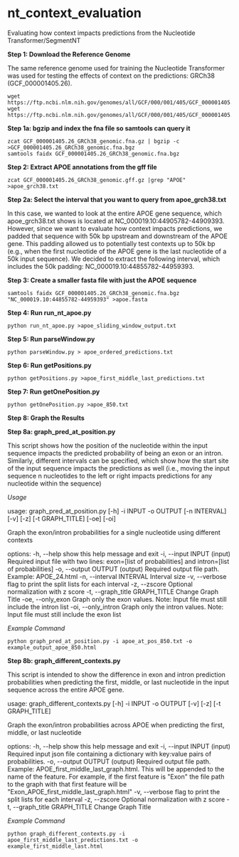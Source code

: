 # nt_context_evaluation
Evaluating how context impacts predictions from the Nucleotide Transformer/SegmentNT

**Step 1: Download the Reference Genome**

The same reference genome used for training the Nucleotide Transformer was used for testing the effects of context on the predictions: GRCh38 (GCF_000001405.26).

```
wget https://ftp.ncbi.nlm.nih.gov/genomes/all/GCF/000/001/405/GCF_000001405.26_GRCh38/GCF_000001405.26_GRCh38_genomic.fna.gz
wget https://ftp.ncbi.nlm.nih.gov/genomes/all/GCF/000/001/405/GCF_000001405.26_GRCh38/GCF_000001405.26_GRCh38_genomic.gff.gz
```
**Step 1a: bgzip and index the fna file so samtools can query it**
```
zcat GCF_000001405.26_GRCh38_genomic.fna.gz | bgzip -c >GCF_000001405.26_GRCh38_genomic.fna.bgz
samtools faidx GCF_000001405.26_GRCh38_genomic.fna.bgz
```
**Step 2: Extract APOE annotations from the gff file**
```
zcat GCF_000001405.26_GRCh38_genomic.gff.gz |grep "APOE" >apoe_grch38.txt
```
**Step 2a: Select the interval that you want to query from apoe_grch38.txt**

In this case, we wanted to look at the entire APOE gene sequence, which apoe_grch38.txt shows is located at NC_000019.10:44905782-44909393. However, since we want to evaluate how context impacts predictions, we padded that sequence with 50k bp upstream and downstream of the APOE gene. This padding allowed us to potentially test contexts up to 50k bp (e.g., when the first nucleotide of the APOE gene is the last nucleotide of a 50k input sequence). We decided to extract the following interval, which includes the 50k padding: NC_000019.10:44855782-44959393.

**Step 3: Create a smaller fasta file with just the APOE sequence**
```
samtools faidx GCF_000001405.26_GRCh38_genomic.fna.bgz "NC_000019.10:44855782-44959393" >apoe.fasta
```
**Step 4: Run run_nt_apoe.py**
```
python run_nt_apoe.py >apoe_sliding_window_output.txt
```
**Step 5: Run parseWindow.py**
```
python parseWindow.py > apoe_ordered_predictions.txt
```
**Step 6: Run getPositions.py**
```
python getPositions.py >apoe_first_middle_last_predictions.txt
```
**Step 7: Run getOnePosition.py**
```
python getOnePosition.py >apoe_850.txt
```
**Step 8: Graph the Results**

**Step 8a: graph_pred_at_position.py** 

This script shows how the position of the nucleotide within the input sequence impacts the predicted probability of being an exon or an intron. Similarly, different intervals can be specified, which show how the start site of the input sequence impacts the predictions as well (i.e., moving the input sequence n nucleotides to the left or right impacts predictions for any nucleotide within the sequence)

_Usage_

usage: graph_pred_at_position.py [-h] -i INPUT -o OUTPUT [-n INTERVAL] [-v] [-z] [-t GRAPH_TITLE] [-oe] [-oi]

Graph the exon/intron probabilities for a single nucleotide using different contexts

options:
  -h, --help            show this help message and exit
  -i, --input INPUT     (input) Required input file with two lines: exon=[list of probabilities] and intron=[list of probabilities]
  -o, --output OUTPUT   (output) Required output file path. Example: APOE_24.html
  -n, --interval INTERVAL
                        Interval size
  -v, --verbose         flag to print the split lists for each interval
  -z, --zscore          Optional normalization with z score
  -t, --graph_title GRAPH_TITLE
                        Change Graph Title
  -oe, --only_exon      Graph only the exon values. Note: Input file must still include the intron list
  -oi, --only_intron    Graph only the intron values. Note: Input file must still include the exon list

_Example Command_
```
python graph_pred_at_position.py -i apoe_at_pos_850.txt -o example_output_apoe_850.html 
```
**Step 8b: graph_different_contexts.py**

This script is intended to show the difference in exon and intron prediction probabilities when predicting the first, middle, or last nucleotide in the input sequence across the entire APOE gene.

usage: graph_different_contexts.py [-h] -i INPUT -o OUTPUT [-v] [-z] [-t GRAPH_TITLE]

Graph the exon/intron probabilities across APOE when predicting the first, middle, or last nucleotide

options:
  -h, --help            show this help message and exit
  -i, --input INPUT     (input) Required input json file containing a dictionary with key:value pairs of probabilities.
  -o, --output OUTPUT   (output) Required output file path. Example: APOE_first_middle_last_graph.html. This will be appended to the name of the feature. For example, if the first feature is "Exon" the file path to the graph with that first feature will be "Exon_APOE_first_middle_last_graph.html"
  -v, --verbose         flag to print the split lists for each interval
  -z, --zscore          Optional normalization with z score
  -t, --graph_title GRAPH_TITLE
                        Change Graph Title

_Example Command_
```
python graph_different_contexts.py -i apoe_first_middle_last_predictions.txt -o example_first_middle_last.html 
```
